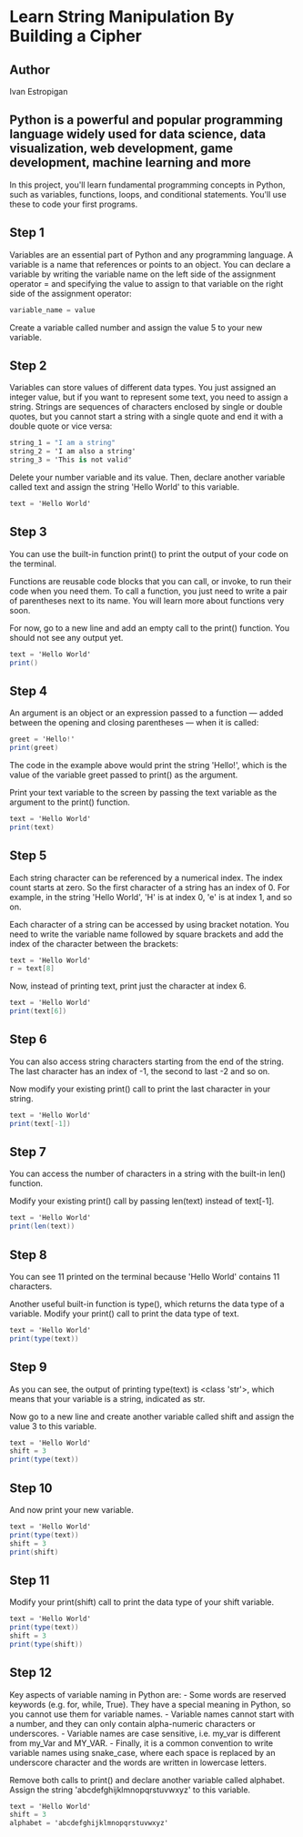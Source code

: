 # Learn String Manipulation By Building a Cipher

## Author

Ivan Estropigan

## Python is a powerful and popular programming language widely used for data science, data visualization, web development, game development, machine learning and more

In this project, you'll learn fundamental programming concepts in Python, such as variables, functions, loops, and conditional statements. You'll use these to code your first programs.

## Step 1

Variables are an essential part of Python and any programming language. A variable is a name that references or points to an object. You can declare a variable by writing the variable name on the left side of the assignment operator = and specifying the value to assign to that variable on the right side of the assignment operator:

```csharp
variable_name = value
```

Create a variable called number and assign the value 5 to your new variable.

## Step 2

Variables can store values of different data types. You just assigned an integer value, but if you want to represent some text, you need to assign a string. Strings are sequences of characters enclosed by single or double quotes, but you cannot start a string with a single quote and end it with a double quote or vice versa:

```csharp
string_1 = "I am a string"
string_2 = 'I am also a string'
string_3 = 'This is not valid"
```

Delete your number variable and its value. Then, declare another variable called text and assign the string 'Hello World' to this variable.

```csharp
text = 'Hello World'
```

## Step 3

You can use the built-in function print() to print the output of your code on the terminal.

Functions are reusable code blocks that you can call, or invoke, to run their code when you need them. To call a function, you just need to write a pair of parentheses next to its name. You will learn more about functions very soon.

For now, go to a new line and add an empty call to the print() function. You should not see any output yet.

```csharp
text = 'Hello World'
print()
```

## Step 4

An argument is an object or an expression passed to a function — added between the opening and closing parentheses — when it is called:

```csharp
greet = 'Hello!'
print(greet)
```

The code in the example above would print the string 'Hello!', which is the value of the variable greet passed to print() as the argument.

Print your text variable to the screen by passing the text variable as the argument to the print() function.

```csharp
text = 'Hello World'
print(text)
```

## Step 5

Each string character can be referenced by a numerical index. The index count starts at zero. So the first character of a string has an index of 0. For example, in the string 'Hello World', 'H' is at index 0, 'e' is at index 1, and so on.

Each character of a string can be accessed by using bracket notation. You need to write the variable name followed by square brackets and add the index of the character between the brackets:

```csharp
text = 'Hello World'
r = text[8]
```

Now, instead of printing text, print just the character at index 6.

```csharp
text = 'Hello World'
print(text[6])
```

## Step 6

You can also access string characters starting from the end of the string. The last character has an index of -1, the second to last -2 and so on.

Now modify your existing print() call to print the last character in your string.

```csharp
text = 'Hello World'
print(text[-1])
```

## Step 7

You can access the number of characters in a string with the built-in len() function.

Modify your existing print() call by passing len(text) instead of text[-1].

```csharp
text = 'Hello World'
print(len(text))
```

## Step 8

You can see 11 printed on the terminal because 'Hello World' contains 11 characters.

Another useful built-in function is type(), which returns the data type of a variable. Modify your print() call to print the data type of text.

```csharp
text = 'Hello World'
print(type(text))
```

## Step 9

As you can see, the output of printing type(text) is <class 'str'>, which means that your variable is a string, indicated as str.

Now go to a new line and create another variable called shift and assign the value 3 to this variable.

```csharp
text = 'Hello World'
shift = 3
print(type(text))
```

## Step 10

And now print your new variable.

```csharp
text = 'Hello World'
print(type(text))
shift = 3
print(shift)
```

## Step 11

Modify your print(shift) call to print the data type of your shift variable.

```csharp
text = 'Hello World'
print(type(text))
shift = 3
print(type(shift))
```

## Step 12

Key aspects of variable naming in Python are:
    - Some words are reserved keywords (e.g. for, while, True). They have a special meaning in Python, so you cannot use them for variable names.
    - Variable names cannot start with a number, and they can only contain alpha-numeric characters or underscores.
    - Variable names are case sensitive, i.e. my_var is different from my_Var and MY_VAR.
    - Finally, it is a common convention to write variable names using snake_case, where each space is replaced by an underscore character and the words are written in lowercase letters.

Remove both calls to print() and declare another variable called alphabet. Assign the string 'abcdefghijklmnopqrstuvwxyz' to this variable.

```cs
text = 'Hello World'
shift = 3
alphabet = 'abcdefghijklmnopqrstuvwxyz'
```